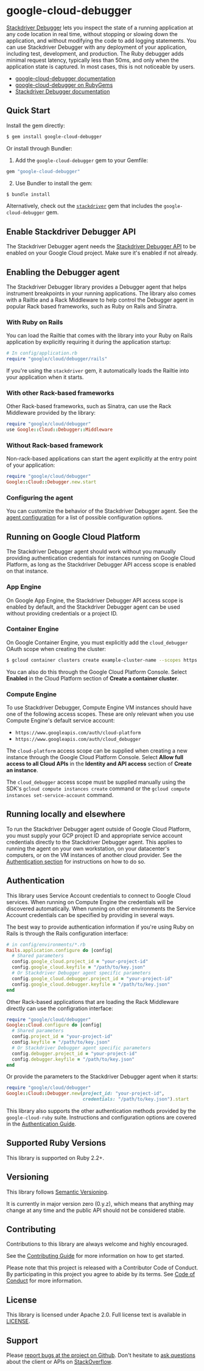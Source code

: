 # google-cloud-debugger

[Stackdriver Debugger](https://cloud.google.com/debugger/) lets you inspect the state of a running application at any code location in real time, without stopping or slowing down the application, and without modifying the code to add logging statements. You can use Stackdriver Debugger with any deployment of your application, including test, development, and production. The Ruby debugger adds minimal request latency, typically less than 50ms, and only when the application state is captured. In most cases, this is not noticeable by users.

- [google-cloud-debugger documentation](http://googlecloudplatform.github.io/google-cloud-ruby/#/docs/google-cloud-debugger/master/google/cloud/debugger)
- [google-cloud-debugger on RubyGems](https://rubygems.org/gems/google-cloud-debugger)
- [Stackdriver Debugger documentation](https://cloud.google.com/debugger/docs/)

## Quick Start

Install the gem directly:

```sh
$ gem install google-cloud-debugger
```

Or install through Bundler:

1. Add the `google-cloud-debugger` gem to your Gemfile:

```ruby
gem "google-cloud-debugger"
```

2. Use Bundler to install the gem:

```sh
$ bundle install
```

Alternatively, check out the [`stackdriver`](../stackdriver) gem that includes
the `google-cloud-debugger` gem.

## Enable Stackdriver Debugger API

The Stackdriver Debugger agent needs the [Stackdriver Debugger
API](https://console.cloud.google.com/apis/library/clouddebugger.googleapis.com)
to be enabled on your Google Cloud project. Make sure it's enabled if not
already.

## Enabling the Debugger agent

The Stackdriver Debugger library provides a Debugger agent that helps instrument
breakpoints in your running applications. The library also comes with a Railtie
and a Rack Middleware to help control the Debugger agent in popular Rack based
frameworks, such as Ruby on Rails and Sinatra.

### With Ruby on Rails

You can load the Railtie that comes with the library into your Ruby
on Rails application by explicitly requiring it during the application startup:

```ruby
# In config/application.rb
require "google/cloud/debugger/rails"
```

If you're using the `stackdriver` gem, it automatically loads the Railtie into
your application when it starts.

### With other Rack-based frameworks

Other Rack-based frameworks, such as Sinatra, can use the Rack Middleware
provided by the library:

```ruby
require "google/cloud/debugger"
use Google::Cloud::Debugger::Middleware
```

### Without Rack-based framework

Non-rack-based applications can start the agent explicitly at the entry point of
your application:

```ruby
require "google/cloud/debugger"
Google::Cloud::Debugger.new.start
```

### Configuring the agent

You can customize the behavior of the Stackdriver Debugger agent. See the
[agent configuration](../stackdriver/docs/configuration.md) for a list of
possible configuration options.

## Running on Google Cloud Platform

The Stackdriver Debugger agent should work without you manually providing
authentication credentials for instances running on Google Cloud Platform, as
long as the Stackdriver Debugger API access scope is enabled on that instance.

### App Engine

On Google App Engine, the Stackdriver Debugger API access scope is enabled by
default, and the Stackdriver Debugger agent can be used without providing
credentials or a project ID.

### Container Engine

On Google Container Engine, you must explicitly add the `cloud_debugger` OAuth
scope when creating the cluster:

```sh
$ gcloud container clusters create example-cluster-name --scopes https://www.googleapis.com/auth/cloud_debugger
```

You can also do this through the Google Cloud Platform Console. Select
**Enabled** in the Cloud Platform section of **Create a container cluster**.

### Compute Engine

To use Stackdriver Debugger, Compute Engine VM instances should have one of the
following access scopes. These are only relevant when you use Compute Engine's
default service account:

* `https://www.googleapis.com/auth/cloud-platform`
* `https://www.googleapis.com/auth/cloud_debugger`

The `cloud-platform` access scope can be supplied when creating a new instance
through the Google Cloud Platform Console. Select **Allow full access to all
Cloud APIs** in the **Identity and API access** section of **Create an
instance**.

The `cloud_debugger` access scope must be supplied manually using the SDK's
`gcloud compute instances create` command or the `gcloud compute instances
set-service-account` command.

## Running locally and elsewhere

To run the Stackdriver Debugger agent outside of Google Cloud Platform, you must
supply your GCP project ID and appropriate service account credentials directly
to the Stackdriver Debugger agent. This applies to running the agent on your own
workstation, on your datacenter's computers, or on the VM instances of another
cloud provider. See the [Authentication section](#authentication) for
instructions on how to do so.

## Authentication

This library uses Service Account credentials to connect to Google Cloud
services. When running on Compute Engine the credentials will be discovered
automatically. When running on other environments the Service Account
credentials can be specified by providing in several ways.

The best way to provide authentication information if you're using Ruby on Rails
is through the Rails configuration interface:

```ruby
# in config/environments/*.rb
Rails.application.configure do |config|
  # Shared parameters
  config.google_cloud.project_id = "your-project-id"
  config.google_cloud.keyfile = "/path/to/key.json"
  # Or Stackdriver Debugger agent specific parameters
  config.google_cloud.debugger.project_id = "your-project-id"
  config.google_cloud.debugger.keyfile = "/path/to/key.json"
end
```

Other Rack-based applications that are loading the Rack Middleware directly can use
the configration interface:

```ruby
require "google/cloud/debugger"
Google::Cloud.configure do |config|
  # Shared parameters
  config.project_id = "your-project-id"
  config.keyfile = "/path/to/key.json"
  # Or Stackdriver Debugger agent specific parameters
  config.debugger.project_id = "your-project-id"
  config.debugger.keyfile = "/path/to/key.json"
end
```

Or provide the parameters to the Stackdriver Debugger agent when it starts:

```ruby
require "google/cloud/debugger"
Google::Cloud::Debugger.new(project_id: "your-project-id",
                            credentials: "/path/to/key.json").start
```

This library also supports the other authentication methods provided by the
`google-cloud-ruby` suite. Instructions and configuration options are covered
in the [Authentication Guide](https://googlecloudplatform.github.io/google-cloud-ruby/#/docs/google-cloud-debugger/guides/authentication).

## Supported Ruby Versions

This library is supported on Ruby 2.2+.

## Versioning

This library follows [Semantic Versioning](http://semver.org/).

It is currently in major version zero (0.y.z), which means that anything may change at any time and the public API should not be considered stable.

## Contributing

Contributions to this library are always welcome and highly encouraged.

See the [Contributing Guide](https://googlecloudplatform.github.io/google-cloud-ruby/#/docs/guides/contributing) for more information on how to get started.

Please note that this project is released with a Contributor Code of Conduct. By participating in this project you agree to abide by its terms. See [Code of Conduct](../CODE_OF_CONDUCT.md) for more information.

## License

This library is licensed under Apache 2.0. Full license text is available in [LICENSE](LICENSE).

## Support

Please [report bugs at the project on Github](https://github.com/GoogleCloudPlatform/google-cloud-ruby/issues).
Don't hesitate to [ask questions](http://stackoverflow.com/questions/tagged/google-cloud-platform+ruby) about the client or APIs on [StackOverflow](http://stackoverflow.com).
